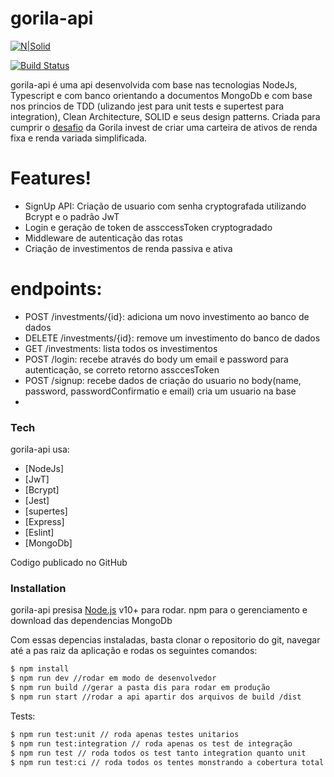 # gorila-api

[![N|Solid](https://cldup.com/dTxpPi9lDf.thumb.png)](https://nodesource.com/products/nsolid)

[![Build Status](https://travis-ci.org/joemccann/dillinger.svg?branch=master)](https://travis-ci.org/joemccann/dillinger)

gorila-api é uma api desenvolvida com base nas tecnologias NodeJs, Typescript e com banco orientando a documentos MongoDb e com base nos princios de TDD (ulizando jest para unit tests e supertest para integration), Clean Architecture, SOLID e seus design patterns. Criada para cumprir o [desafio](https://www.notion.so/Teste-Gorila-Full-Stack-J-nior-e-Pleno-d5e1b497ff64430ab6bb50aa988e2429) da Gorila invest de criar uma carteira de ativos de renda fixa e renda variada simplificada.

# Features!
  - SignUp API: Criação de usuario com senha cryptografada utilizando Bcrypt e o padrão JwT
  - Login e geração de token de assccessToken cryptogradado
  - Middleware de autenticação das rotas
  - Criação de investimentos de renda passiva e ativa
  
# endpoints:
  - POST /investments/{id}:  adiciona um novo investimento ao banco de dados
  - DELETE /investments/{id}: remove um investimento do banco de dados
  - GET /investments: lista todos os investimentos
  - POST /login: recebe através do body um email e password para autenticação, se correto retorno assccesToken
  - POST /signup: recebe dados de criação do usuario no body(name, password, passwordConfirmatio e email) cria um usuario na base
  -
### Tech

gorila-api usa:

* [NodeJs]
* [JwT]
* [Bcrypt]
* [Jest]
* [supertes]
* [Express]
* [Eslint]
* [MongoDb]

Codigo publicado no GitHub

### Installation

gorila-api presisa [Node.js](https://nodejs.org/) v10+ para rodar.
npm para o gerenciamento e download das dependencias
MongoDb

Com essas depencias instaladas, basta clonar o repositorio do git, navegar até a pas raiz da aplicação e rodas os seguintes comandos:

```sh
$ npm install
$ npm run dev //rodar em modo de desenvolvedor
$ npm run build //gerar a pasta dis para rodar em produção
$ npm run start //rodar a api apartir dos arquivos de build /dist
```

Tests:

```sh
$ npm run test:unit // roda apenas testes unitarios
$ npm run test:integration // roda apenas os test de integração
$ npm run test // roda todos os test tanto integration quanto unit
$ npm run test:ci // roda todos os tentes monstrando a cobertura total
```